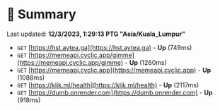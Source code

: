 # 📖 Summary
Last updated: **12/3/2023, 1:29:13 PTG "Asia/Kuala_Lumpur"**

- `GET` [https://hst.aytea.ga](https://hst.aytea.ga) - **Up** (749ms)
- `GET` [https://memeapi.cyclic.app/gimme](https://memeapi.cyclic.app/gimme) - **Up** (1260ms)
- `GET` [https://memeapi.cyclic.app](https://memeapi.cyclic.app) - **Up** (1088ms)
- `GET` [https://klik.ml/health](https://klik.ml/health) - **Up** (2117ms)
- `GET` [https://dumb.onrender.com](https://dumb.onrender.com) - **Up** (918ms)

